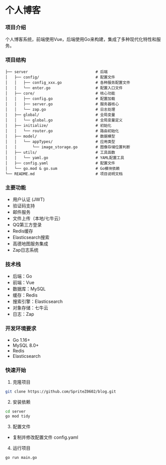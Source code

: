 # 个人博客

### 项目介绍

个人博客系统，前端使用Vue，后端使用Go来构建，集成了多种现代化特性和服务。

### 项目结构

```
├── server                              # 后端
│   ├── config/                         # 配置文件
│   │   ├── config_xxx.go               # 各种服务配置文件
│   │   └── enter.go                    # 配置入口文件
│   ├── core/                           # 核心功能
│   │   ├── config.go                   # 配置加载
│   │   ├── server.go                   # 服务器核心
│   │   └── zap.go                      # 日志处理
│   ├── global/                         # 全局变量
│   │   └── global.go                   # 全局变量定义
│   ├── initialize/                     # 初始化
│   │   └── router.go                   # 路由初始化
│   ├── model/                          # 数据模型
│   │   └── appTypes/                   # 应用类型
│   │       └── image_storage.go        # 图像存储位置判断
│   ├── utils/                          # 工具函数
│   │   └── yaml.go                     # YAML配置工具
│   ├── config.yaml                     # 配置文件
│   └── go.mod & go.sum                 # Go模块依赖
└── README.md                           # 项目说明文档
```

### 主要功能

- 用户认证 (JWT)
- 验证码支持
- 邮件服务
- 文件上传（本地/七牛云）
- QQ第三方登录
- Redis缓存
- Elasticsearch搜索
- 高德地图服务集成
- Zap日志系统

### 技术栈

- 后端：Go
- 前端：Vue
- 数据库：MySQL
- 缓存：Redis
- 搜索引擎：Elasticsearch
- 对象存储：七牛云
- 日志：Zap

### 开发环境要求

- Go 1.16+
- MySQL 8.0+
- Redis
- Elasticsearch

### 快速开始

1. 克隆项目
```bash
git clone https://github.com/SpriteZ0602/blog.git
```

2. 安装依赖
```bash
cd server
go mod tidy
```

3. 配置文件
- 复制并修改配置文件 config.yaml

4. 运行项目
```bash
go run main.go
```
